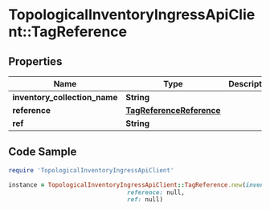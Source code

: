 # TopologicalInventoryIngressApiClient::TagReference

## Properties

Name | Type | Description | Notes
------------ | ------------- | ------------- | -------------
**inventory_collection_name** | **String** |  | 
**reference** | [**TagReferenceReference**](TagReferenceReference.md) |  | 
**ref** | **String** |  | 

## Code Sample

```ruby
require 'TopologicalInventoryIngressApiClient'

instance = TopologicalInventoryIngressApiClient::TagReference.new(inventory_collection_name: null,
                                 reference: null,
                                 ref: null)
```


